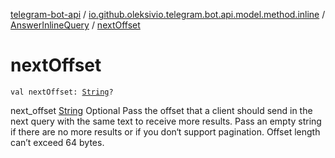 [telegram-bot-api](../../index.md) / [io.github.oleksivio.telegram.bot.api.model.method.inline](../index.md) / [AnswerInlineQuery](index.md) / [nextOffset](./next-offset.md)

# nextOffset

`val nextOffset: `[`String`](https://kotlinlang.org/api/latest/jvm/stdlib/kotlin/-string/index.html)`?`

next_offset [String](https://kotlinlang.org/api/latest/jvm/stdlib/kotlin/-string/index.html) Optional Pass the offset that a client should send in the next query with the same text
to receive more results. Pass an empty string if there are no more results or if you don‘t support pagination.
Offset length can’t exceed 64 bytes.

